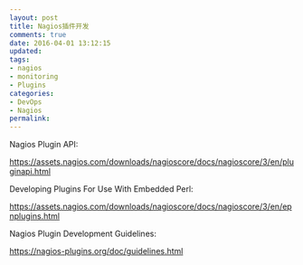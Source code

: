 ```yaml
---
layout: post
title: Nagios插件开发
comments: true
date: 2016-04-01 13:12:15
updated:
tags:
- nagios
- monitoring
- Plugins
categories:
- DevOps
- Nagios
permalink:
---
```



Nagios Plugin API:

<https://assets.nagios.com/downloads/nagioscore/docs/nagioscore/3/en/pluginapi.html>

Developing Plugins For Use With Embedded Perl:

<https://assets.nagios.com/downloads/nagioscore/docs/nagioscore/3/en/epnplugins.html>

Nagios Plugin Development Guidelines:

<https://nagios-plugins.org/doc/guidelines.html>


